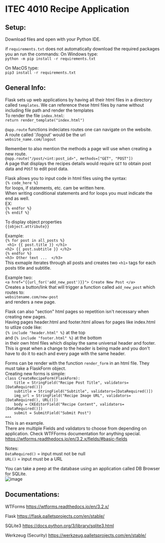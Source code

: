 # ITEC 4010 Recipe Application

## Setup:
Download files and open with your Python IDE.

if `requirements.txt` does not automatically download the required packages you an run the commands:
On Windows type: <br>
`python -m pip install -r requirements.txt`

On MacOS type: <br>
`pip3 install -r requirements.txt`

## General Info:
Flask sets up web applications by having all their html files in a directory called `templates`.
We can reference these html files by name without including file path and render the templates <br>
To render the file `index.html`: <br>
`return render_template("index.html")` <br>

`@app.route` functions indeciates routes one can navigate on the website. <br>
A route called '/logout' would be the url  <br>
`website_name.com/logout` <br>

Remember to also mention the methods a page will use when creating a new route. <br>
`@app.route("/post/<int:post_id>", methods=["GET", "POST"])` <br>
A page that displays the recipes details would require `GET` to obtain post data and `POST` to edit post data. <br>

Flask allows you to input code in html files using the syntax: <br>
`{% code_here %}` <br>
for loops, if statements, etc. cam be written here. <br>
When writing conditional statements and for loops you must indicate the end as well. <br>
EX: <br>
`{% endfor %}` <br>
`{% endif %}` <br>

To display object properties <br>
`{{object.attribute}}` <br>

Example: <br>
`{% for post in all_posts %}` <br>
` <h1> {{ post.title }} </h1>` <br>
 `<h2> {{ post.subtitle }} </h2>` <br>
`{% endfor %}` <br>
`<h3> Other text ...  </h3>` <br>
This exmaple iterates through all posts and creates two `<h1>` tags for each posts title and subtitle. <br>

Example two: <br>
`<a href="{{url_for('add_new_post')}}"> Create New Post </a>` <br>
Creates a button/link that will trigger a function called `add_new_post` which routes to: <br>
`websitename.com/new-post` <br>
and renders a new page. <br>

Flask can also "section" html pages so repetition isn't necessary when creating new pages. <br>
Having pages header.html and footer.html allows for pages like index.html to utlize code like: <br>
`{% include "header.html" %}` at the top <br>
and `{% include "footer.html" %}` at the bottom <br>
in their own html files which display the same universal header and footer. <br>
This is great when a change to the header is being made and you don't have to do it to each and every page with the same header. <br>

Forms can be render with the function `render_form` in an html file. They must take a FlaskForm object.  <br>
Creating new forms is simple: <br>
`class CreateRecipeForm(FlaskForm):` <br>
    `    title = StringField("Recipe Post Title", validators=[DataRequired()])` <br>
    `    subtitle = StringField("Subtitle", validators=[DataRequired()])` <br>
    `    img_url = StringField("Recipe Image URL", validators=[DataRequired(), URL()])` <br>
    `    body = CKEditorField("Recipe Content", validators=[DataRequired()])` <br>
    `    submit = SubmitField("Submit Post")` <br>
^^^ <br>
This is an example.  <br>
There are multiple Fields and validators to choose from depending on application. Check WTFForms documentation for anything special. <br>
https://wtforms.readthedocs.io/en/3.2.x/fields/#basic-fields <br>

Notes: <br>
`DataRequired()` =  input must not be null <br>
`URL()` = input must be a URL <br>

You can take a peep at the database using an application called DB Browser for SQLite. <br>
![image](https://github.com/user-attachments/assets/ef9e3804-75aa-4ae7-bdc9-3440fff68826) <br>



## Documentations:

WTForms
https://wtforms.readthedocs.io/en/3.2.x/

Flask
https://flask.palletsprojects.com/en/stable/

SQLite3
https://docs.python.org/3/library/sqlite3.html

Werkzeug (Security)
https://werkzeug.palletsprojects.com/en/stable/



